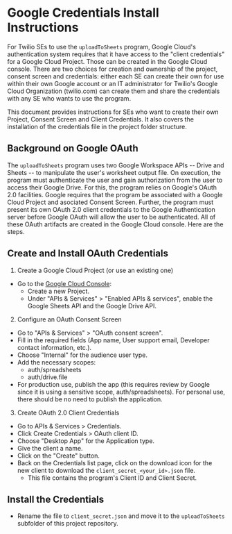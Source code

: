 # Google Credentials Install Instructions
For Twilio SEs to use the `uploadToSheets` program, Google Cloud's authentication system requires that it have access to the "client credentials" for a Google Cloud Project. Those can be created in the Google Cloud console. There are two choices for creation and ownership of the project, consent screen and credentials: either each SE can create their own for use within their own Google account or an IT administrator for Twilio's Google Cloud Organization (twilio.com) can create them and share the credentials with any SE who wants to use the program.

This document provides instructions for SEs who want to create their own Project, Consent Screen and Client Credentials. It also covers the installation of the credentials file in the project folder structure.

## Background on Google OAuth
The `uploadToSheets` program uses two Google Workspace APIs -- Drive and Sheets -- to manipulate the user's worksheet output file. On execution, the program must authenticate the user and gain authorization from the user to access their Google Drive. For this, the program relies on Google's OAuth 2.0 facilities. Google requires that the program be associated with a Google Cloud Project and asociated Consent Screen. Further, the program must present its own OAuth 2.0 client credentials to the Google Authentication server before Google OAuth will allow the user to be authenticated. All of these OAuth artifacts are created in the Google Cloud console. Here are the steps.

## Create and Install OAuth Credentials
1. Create a Google Cloud Project (or use an existing one)
- Go to the [Google Cloud Console](https://console.cloud.google.com/):
  - Create a new Project.
  - Under "APIs & Services" > "Enabled APIs & services", enable the Google Sheets API and the Google Drive API.

2. Configure an OAuth Consent Screen
- Go to "APIs & Services" > "OAuth consent screen".
- Fill in the required fields (App name, User support email, Developer contact information, etc.).
- Choose "Internal" for the audience user type.
- Add the necessary scopes:
  - auth/spreadsheets
  - auth/drive.file
- For production use, publish the app (this requires review by Google since it is using a sensitive scope, auth/spreadsheets). For personal use, there should be no need to publish the application.

3. Create OAuth 2.0 Client Credentials
- Go to APIs & Services > Credentials.
- Click Create Credentials > OAuth client ID.
- Choose "Desktop App" for the Application type.
- Give the client a name.
- Click on the "Create" button.
- Back on the Credentials list page, click on the download icon for the new client to download the `client_secret_<your_id>.json` file.
  - This file contains the program's Client ID and Client Secret.
## Install the Credentials
- Rename the file to `client_secret.json` and move it to the `uploadToSheets` subfolder of this project repository.